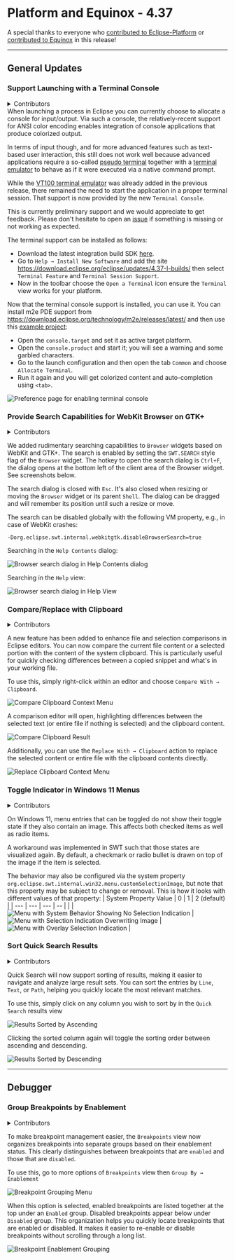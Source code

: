 # Platform and Equinox - 4.37 

A special thanks to everyone who [contributed to Eclipse-Platform](acknowledgements.md#eclipse-platform) or [contributed to Equinox](acknowledgements.md#equinox) in this release!

<!--
---
## Views, Dialogs and Toolbar
-->

<!--
---
## Text Editors
-->

<!--
---
## Preferences
-->

<!--
---
## Themes and Styling
-->

<!--
---
## Views, Dialogs and Toolbar
-->

---
## General Updates

### Support Launching with a Terminal Console

<details>
<summary>Contributors</summary>

- [Christoph Läubrich ](https://github.com/laeubi)
</details>
When launching a process in Eclipse you can currently choose to allocate a console for input/output.
Via such a console, the relatively-recent support for ANSI color encoding enables integration of console applications that produce colorized output.

In terms of input though,
and for more advanced features such as text-based user interaction,
this still does not work well 
because advanced applications require a so-called [pseudo terminal](https://en.wikipedia.org/wiki/Pseudoterminal)
together with a [terminal emulator](https://en.wikipedia.org/wiki/Terminal_emulator)
to behave as if it were executed via a native command prompt.

While the [VT100 terminal emulator](https://en.wikipedia.org/wiki/VT100) was already added  in the previous release,
there remained the need to start the application in a proper terminal session.
That support is now provided by the new `Terminal Console`.

This is currently preliminary support and we would appreciate to get feedback.
Please don't hesitate to open an [issue](https://github.com/eclipse-platform/eclipse.platform/issues)
if something is missing or not working as expected.

The terminal support can be installed as follows:

- Download the latest integration build SDK [here](https://download.eclipse.org/eclipse/downloads/).
- Go to `Help → Install New Software` and add the site https://download.eclipse.org/eclipse/updates/4.37-I-builds/ then select
  `Terminal Feature` and `Terminal Session Support`.
- Now in the toolbar choose the `Open a Terminal` icon ensure the `Terminal` view works for your platform.

Now that the terminal console support is installed, you can use it.
You can install m2e PDE support from https://download.eclipse.org/technology/m2e/releases/latest/
and then use this [example project](examples/terminal-example.zip):

- Open the `console.target` and set it as active target platform.
- Open the `console.product` and start it; you will see a warning and some garbled characters.
- Go to the launch configuration and then open the tab `Common` and choose `Allocate Terminal`.
- Run it again and you will get colorized content and auto-completion using `<tab>`.

![Preference page for enabling terminal console](images/terminal_console.png)

### Provide Search Capabilities for WebKit Browser on GTK+

<details>
<summary>Contributors</summary>

- [Simeon Andreev ](https://github.com/trancexpress)
- [Andrey Loskutov ](https://github.com/iloveeclipse)
</details>

We added rudimentary searching capabilities to `Browser` widgets based on WebKit and GTK+.
The search is enabled by setting the `SWT.SEARCH` style flag of the `Browser` widget.
The hotkey to open the search dialog is `Ctrl+F`,
the dialog opens at the bottom left of the client area of the Browser widget. See screenshots below.

The search dialog is closed with `Esc`.
It's also closed when resizing or moving the `Browser` widget or its parent `Shell`.
The dialog can be dragged and will remember its position until such a resize or move.

The search can be disabled globally with the following VM property, e.g., in case of WebKit crashes:

```
-Dorg.eclipse.swt.internal.webkitgtk.disableBrowserSearch=true
```

Searching in the `Help Contents` dialog: 

![Browser search dialog in Help Contents dialog](images/webkit_browser_search_dialog1.png)

Searching in the `Help` view: 

![Browser search dialog in Help View](images/webkit_browser_search_dialog2.png)

### Compare/Replace with Clipboard

<details>
<summary>Contributors</summary>

- [Lars Vogel ](https://github.com/vogella)
- [Andrey Loskutov ](https://github.com/iloveeclipse)
- [Sougandh S ](https://github.com/SougandhS)
</details>

A new feature has been added to enhance file and selection comparisons in Eclipse editors. 
You can now compare the current file content or a selected portion with the content of the system clipboard. 
This is particularly useful for quickly checking differences between a copied snippet and what's in your working file.

To use this, simply right-click within an editor and choose `Compare With → Clipboard`. 

![Compare Clipboard Context Menu](images/CompareClipBoard.png)

A comparison editor will open, highlighting differences between the selected text (or entire file if nothing is selected) and the clipboard content.

![Compare Clipboard Result](images/CompareResult.png)

Additionally, you can use the `Replace With → Clipboard` action to replace the selected content or entire file with the clipboard contents directly.

![Replace Clipboard Context Menu](images/ReplaceClipBoard.png)


### Toggle Indicator in Windows 11 Menus

<details>
<summary>Contributors</summary>

- [Stephan Wahlbrink ](https://github.com/wahlbrink)
</details>

On Windows 11, menu entries that can be toggled do not show their toggle state if they also contain an image.
This affects both checked items as well as radio items.
 
A workaround was implemented in SWT such that those states are visualized again.
By default, a checkmark or radio bullet is drawn on top of the image if the item is selected.

The behavior may also be configured via the system property `org.eclipse.swt.internal.win32.menu.customSelectionImage`, but note that this property may be subject to change or removal.
This is how it looks with different values of that property:
| System Property Value | 0 | 1 | 2 (default) |
| --- | --- | --- | -- |
| | ![Menu with System Behavior Showing No Selection Indication](images/menu_state_system.png) | ![Menu with Selection Indication Overwriting Image](images/menu_state_noimage.png) | ![Menu with Overlay Selection Indication](images/menu_state_overlay.png) |


### Sort Quick Search Results

<details>
<summary>Contributors</summary>

- [Ed Merks ](https://github.com/merks)
- [Andrey Loskutov ](https://github.com/iloveeclipse)
- [Sougandh S ](https://github.com/SougandhS)
</details>

Quick Search will now support sorting of results, making it easier to navigate and analyze large result sets. 
You can sort the entries by `Line`, `Text`, or `Path`, helping you quickly locate the most relevant matches.

To use this, simply click on any column you wish to sort by in the `Quick Search` results view
 
![Results Sorted by Ascending](images/QuickSearchAscendingSort.png)

Clicking the sorted column again will toggle the sorting order between ascending and descending.

![Results Sorted by Descending](images/QuickSearchDescendingSort.png)


---
## Debugger


### Group Breakpoints by Enablement

<details>
<summary>Contributors</summary>

- [Andrey Loskutov ](https://github.com/iloveeclipse)
- [Sougandh S ](https://github.com/SougandhS)
</details>

To make breakpoint management easier, the `Breakpoints` view now organizes breakpoints into separate groups based on their enablement status. 
This clearly distinguishes between breakpoints that are `enabled` and those that are `disabled`.

To use this, go to more options of `Breakpoints` view then `Group By → Enablement`

![Breakpoint Grouping Menu](images/BreakpointGroupMenu.png)

When this option is selected, enabled breakpoints are listed together at the top under an `Enabled` group.
Disabled breakpoints appear below under `Disabled` group. This organization helps you quickly locate breakpoints that are enabled or disabled. 
It makes it easier to re-enable or disable breakpoints without scrolling through a long list.

![Breakpoint Enablement Grouping](images/EnablementGrouping.png)

